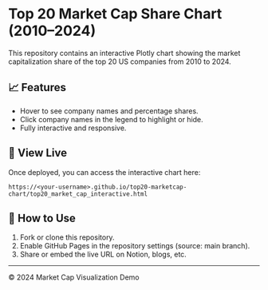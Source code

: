 
# Top 20 Market Cap Share Chart (2010–2024)

This repository contains an interactive Plotly chart showing the market capitalization share of the top 20 US companies from 2010 to 2024.

## 📈 Features
- Hover to see company names and percentage shares.
- Click company names in the legend to highlight or hide.
- Fully interactive and responsive.

## 🔗 View Live
Once deployed, you can access the interactive chart here:

```
https://<your-username>.github.io/top20-marketcap-chart/top20_market_cap_interactive.html
```

## 🚀 How to Use
1. Fork or clone this repository.
2. Enable GitHub Pages in the repository settings (source: main branch).
3. Share or embed the live URL on Notion, blogs, etc.

---

© 2024 Market Cap Visualization Demo
